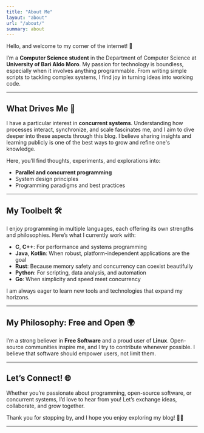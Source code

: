 ```yaml
---
title: "About Me"
layout: "about"
url: "/about/"
summary: about
---
```


Hello, and welcome to my corner of the internet! 👋  

I’m a **Computer Science student** in the Department of Computer Science at **University of Bari Aldo Moro**. My passion for technology is boundless, especially when it involves anything programmable. From writing simple scripts to tackling complex systems, I find joy in turning ideas into working code.

---

## What Drives Me 🚀

I have a particular interest in **concurrent systems**. Understanding how processes interact, synchronize, and scale fascinates me, and I aim to dive deeper into these aspects through this blog. I believe sharing insights and learning publicly is one of the best ways to grow and refine one's knowledge.

Here, you’ll find thoughts, experiments, and explorations into:

- **Parallel and concurrent programming**
- System design principles  
- Programming paradigms and best practices  

---

## My Toolbelt 🛠️

I enjoy programming in multiple languages, each offering its own strengths and philosophies. Here’s what I currently work with:

- **C**, **C++**: For performance and systems programming  
- **Java**, **Kotlin**: When robust, platform-independent applications are the goal  
- **Rust**: Because memory safety and concurrency can coexist beautifully  
- **Python**: For scripting, data analysis, and automation  
- **Go**: When simplicity and speed meet concurrency  

I am always eager to learn new tools and technologies that expand my horizons.

---

## My Philosophy: Free and Open 🌍

I’m a strong believer in **Free Software** and a proud user of **Linux**. Open-source communities inspire me, and I try to contribute whenever possible. I believe that software should empower users, not limit them.

---

## Let’s Connect! 🌐

Whether you’re passionate about programming, open-source software, or concurrent systems, I’d love to hear from you! Let’s exchange ideas, collaborate, and grow together.  

Thank you for stopping by, and I hope you enjoy exploring my blog! 🧑‍💻  

---

